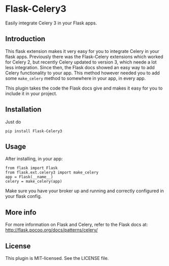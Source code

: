 Flask-Celery3
=============
Easily integrate Celery 3 in your Flask apps.

Introduction
------------
This flask extension makes it very easy for you to integrate Celery in your
flask apps. Previously there was the Flask-Celery extensions which worked for
Celery 2, but recently Celery updated to version 3, which neede a lot less
integration. Since then, the Flask docs showed an easy way to add Celery
functionality to your app. This method however needed you to add some
`make_celery` method to somewhere in your app, in every app.

This plugin takes the code the Flask docs give and makes it easy for you to
include it in your project.


Installation
------------
Just do

    pip install Flask-Celery3

Usage
-----
After installing, in your app:

    from flask import Flask
    from flask.ext.celery3 import make_celery
    app = Flask(__name__)
    celery = make_celery(app)

Make sure you have your broker up and running and correctly configured in your
flask config.


More info
---------
For more information on Flask and Celery, refer to the Flask docs at:
http://flask.pocoo.org/docs/patterns/celery/


License
-------
This plugin is MIT-licensed. See the LICENSE file.
